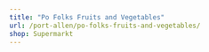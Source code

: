 ```yaml
---
title: "Po Folks Fruits and Vegetables"
url: /port-allen/po-folks-fruits-and-vegetables/
shop: Supermarkt
---
```

